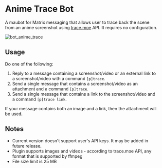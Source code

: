# Anime Trace Bot

A maubot for Matrix messaging that allows user to trace back the scene from an anime screenshot using [trace.moe](https://trace.moe/) API. It requires no configuration.

![bot_anime_trace](https://github.com/user-attachments/assets/951c9295-7990-40c6-9f4c-d55d6ce8ac26)


## Usage

Do one of the following:  
1. Reply to a message containing a screenshot/video or an external link to a screenshot/video with a command `[p]trace`.  
2. Send a single message that contains a screenshot/video as an attachment and a command `[p]trace`.  
3. Send a single message that contains a link to the screenshot/video and a command `[p]trace link`.  

If your message contains both an image and a link, then the attachment will be used.

## Notes

- Current version doesn't support user's API keys. It may be added in future release.
- Plugin supports images and videos - according to trace.moe API, any format that is supported by ffmpeg
- File size limit is 25 MB
